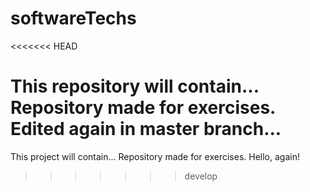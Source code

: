 # softwareTechs
<<<<<<< HEAD

This repository will contain...
Repository made for exercises.
Edited again in master branch...
=======
This project will contain...
Repository made for exercises.
Hello, again!
>>>>>>> develop

